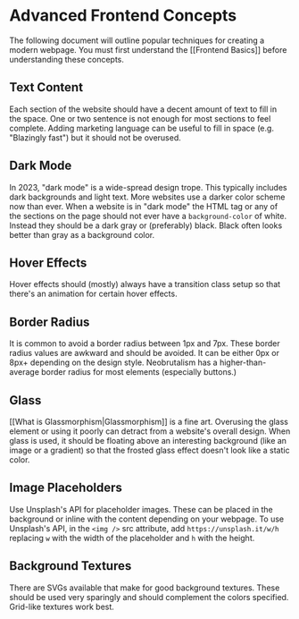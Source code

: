 # Advanced Frontend Concepts
The following document will outline popular techniques for creating a modern webpage. You must first understand the [[Frontend Basics]] before understanding these concepts.
## Text Content
Each section of the website should have a decent amount of text to fill in the space. One or two sentence is not enough for most sections to feel complete. Adding marketing language can be useful to fill in space (e.g. "Blazingly fast") but it should not be overused.
## Dark Mode
In 2023, "dark mode" is a wide-spread design trope. This typically includes dark backgrounds and light text. More websites use a darker color scheme now than ever. When a website is in "dark mode" the HTML tag or any of the sections on the page should not ever have a `background-color` of white. Instead they should be a dark gray or (preferably) black. Black often looks better than gray as a background color.
## Hover Effects
Hover effects should (mostly) always have a transition class setup so that there's an animation for certain hover effects.
## Border Radius
It is common to avoid a border radius between 1px and 7px. These border radius values are awkward and should be avoided. It can be either 0px or 8px+ depending on the design style. Neobrutalism has a higher-than-average border radius for most elements (especially buttons.)
## Glass
[[What is Glassmorphism|Glassmorphism]] is a fine art. Overusing the glass element or using it poorly can detract from a website's overall design. When glass is used, it should be floating above an interesting background (like an image or a gradient) so that the frosted glass effect doesn't look like a static color.
## Image Placeholders
Use Unsplash's API for placeholder images. These can be placed in the background or inline with the content depending on your webpage. To use Unsplash's API, in the `<img />` src attribute, add `https://unsplash.it/w/h` replacing `w` with the width of the placeholder and `h` with the height.
## Background Textures
There are SVGs available that make for good background textures. These should be used very sparingly and should complement the colors specified. Grid-like textures work best.